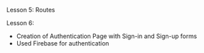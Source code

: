Lesson 5: Routes


Lesson 6:
- Creation of Authentication Page with Sign-in and Sign-up forms
- Used Firebase for authentication


